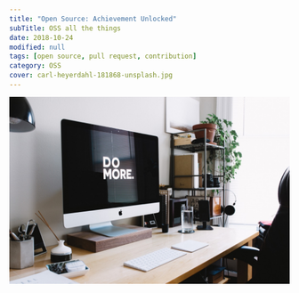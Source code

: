 ```yaml
---
title: "Open Source: Achievement Unlocked"
subTitle: OSS all the things
date: 2018-10-24
modified: null
tags: [open source, pull request, contribution]
category: OSS
cover: carl-heyerdahl-181868-unsplash.jpg
---
```


![credit: carl-heyerdahl-181868-unsplash.jpg](carl-heyerdahl-181868-unsplash.jpg)








